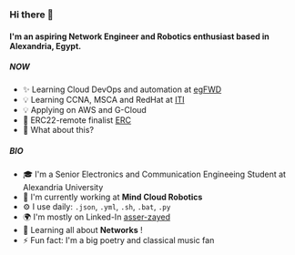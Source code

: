 ### Hi there 👋

#### I'm an aspiring Network Engineer and Robotics enthusiast based in Alexandria, Egypt.

##### NOW

- ✨ Learning Cloud DevOps and automation at [egFWD](https://egfwd.com/specializtion/aws-cloud-devops/?)
- 💡 Learning CCNA, MSCA and RedHat at [ITI](https://iti.gov.eg/)
- 💡 Applying on AWS and G-Cloud
- 🤖 ERC22-remote finalist [ERC](https://roverchallenge.eu/en/main-page/)
- 🍑 What about this?

##### BIO

- 🎓 I'm a Senior Electronics and Communication Engineeing Student at Alexandria University
- 🏢 I'm currently working at **Mind Cloud Robotics**
- ⚙️ I use daily: `.json`, `.yml`, `.sh`, `.bat`, `.py`
- 🌍 I'm mostly on Linked-In [asser-zayed](https://www.linkedin.com/in/asser-zayed/)
- 🌱 Learning all about **Networks** !
- ⚡️ Fun fact: I'm a big poetry and classical music fan
